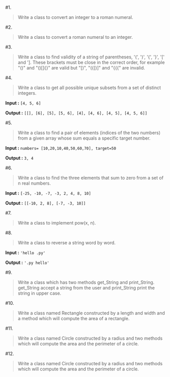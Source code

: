 #1. 
>Write a class to convert an integer to a roman numeral.


#2. 
>Write a class to convert a roman numeral to an integer.


#3. 
>Write a class to find validity of a string of parentheses, '(', ')', '{', '}', '[' and ']. These brackets must be close in the correct order, for example "()" and "()[]{}" are valid but "[)", "({[)]" and "{{{" are invalid.


#4. 
>Write a class to get all possible unique subsets from a set of distinct integers.

**Input :** ```[4, 5, 6]```

**Output :** ```[[], [6], [5], [5, 6], [4], [4, 6], [4, 5], [4, 5, 6]]```

#5. 
>Write a class to find a pair of elements (indices of the two numbers) from a given array whose sum equals a specific target number.

**Input :** ```numbers= [10,20,10,40,50,60,70], target=50```

**Output :** ```3, 4```


#6. 
>Write a class to find the three elements that sum to zero from a set of n real numbers.

**Input :** ```[-25, -10, -7, -3, 2, 4, 8, 10]```

**Output :** ```[[-10, 2, 8], [-7, -3, 10]]```


#7. 
>Write a class to implement pow(x, n). 


#8. 
>Write a class to reverse a string word by word.

**Input :** ```'hello .py'```

**Output :** ```'.py hello'```


#9. 
>Write a class which has two methods get_String and print_String. get_String accept a string from the user and print_String print the string in upper case.

#10. 
>Write a class named Rectangle constructed by a length and width and a method which will compute the area of a rectangle.

#11. 
>Write a class named Circle constructed by a radius and two methods which will compute the area and the perimeter of a circle.

#12. 
>Write a class named Circle constructed by a radius and two methods which will compute the area and the perimeter of a circle.
